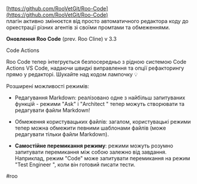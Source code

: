 <!--
date: 2025-01-30T01:19:47
-->

[https://github.com/RooVetGit/Roo-Code](https://github.com/RooVetGit/Roo-Code)  
плагін активно змінюєтся від просто автоматичного редактора коду до оркестрації різних агентів зі своїми промтами та обмеженнями.

**Оновлення Roo Code**  (prev. Roo Cline) v 3.3

Code Actions

Roo Code тепер інтегрується безпосередньо з рідною системою Code Actions VS Code, надаючи швидкі виправлення та опції рефакторингу прямо у редакторі. Шукайте над кодом лампочку 💡

Розширені можливості режимів:

- Редагування Markdown: реалізовано одне з найбільш запитуваних функцій - режими "Ask" і "Architect " тепер можуть створювати та редагувати файли Markdown!

- Обмеження користувацьких файлів: загалом, користувацькі режими тепер можна обмежити певними шаблонами файлів (може редагувати тільки файли Markdown).

- **Самостійне перемикання режиму**: режими можуть розумно запитувати перемикання між собою залежно від завдання. Наприклад, режим "Code" може запитувати перемикання на режим "Test Engineer ", коли він готовий писати тести.


#roo